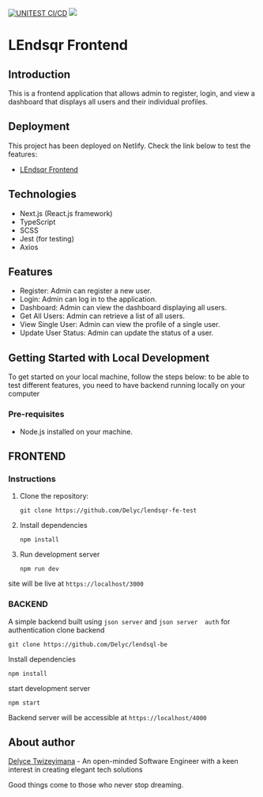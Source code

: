 [![UNITEST CI/CD](https://github.com/Delyc/lendsqr-fe-test/actions/workflows/unitest.yml/badge.svg)](https://github.com/Delyc/lendsqr-fe-test/actions/workflows/unitest.yml)  <a href="https://codeclimate.com/github/Delyc/lendsqr-fe-test/maintainability"><img src="https://api.codeclimate.com/v1/badges/611eeab10dc94101cc1d/maintainability" /></a>

# LEndsqr Frontend

## Introduction
This is a frontend application that allows admin to register, login, and view a dashboard that displays all users and their individual profiles.

## Deployment
This project has been deployed on Netlify. Check the link below to test the features:
- [LEndsqr Frontend](https://delyce-lendsqr-fe-test.netlify.app/)

## Technologies
- Next.js (React.js framework)
- TypeScript
- SCSS
- Jest (for testing)
- Axios

## Features
- Register: Admin can register a new user.
- Login: Admin can log in to the application.
- Dashboard: Admin can view the dashboard displaying all users.
- Get All Users: Admin can retrieve a list of all users.
- View Single User: Admin can view the profile of a single user.
- Update User Status: Admin can update the status of a user.

## Getting Started with Local Development
To get started on your local machine, follow the steps below:
to be able to test different features, you need to have backend running locally on your computer

### Pre-requisites
- Node.js installed on your machine.

## FRONTEND

### Instructions
1. Clone the repository:
   ```shell
   git clone https://github.com/Delyc/lendsqr-fe-test
   ```
2. Install dependencies
    ```shell
    npm install
    ```

3. Run development server
    ```shell
    npm run dev
    ````
site will be live at `https://localhost/3000`

### BACKEND
A simple backend built using `json server` and `json server  auth` for authentication
clone backend
```
git clone https://github.com/Delyc/lendsql-be
```
Install dependencies
```
npm install
```
start development server
```
npm start
```
Backend server will be accessible at `https://localhost/4000`
## About author

[Delyce Twizeyimana](https://github.com/delyc) - An open-minded Software Engineer with a keen interest in creating elegant tech solutions

<footer>

Good things come to those who never stop dreaming.

</footer>
